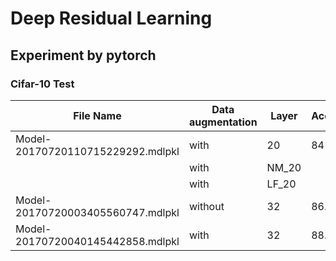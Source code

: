 # Deep Residual Learning

## Experiment by pytorch

### Cifar-10 Test

| File Name |Data augmentation | Layer | Accuracy|
| ------ | ------ | ------ |-------------|
| Model-20170720110715229292.mdlpkl | with | 20 |84%|
|  | with | NM_20 ||
|  | with | LF_20 ||
| Model-20170720003405560747.mdlpkl | without | 32 |86.7%|
| Model-20170720040145442858.mdlpkl | with | 32 |88.7%|
